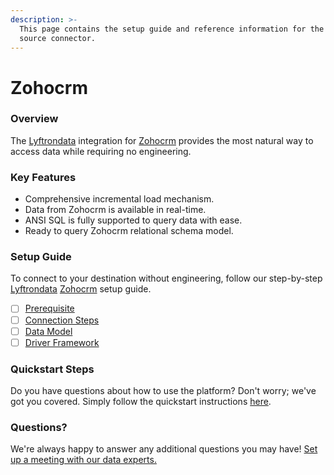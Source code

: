 ```yaml
---
description: >-
  This page contains the setup guide and reference information for the Zohocrm
  source connector.
---
```


# Zohocrm

### Overview

The [Lyftrondata](https://www.lyftrondata.com/) integration for [Zohocrm](https://www.lyftrondata.com/integration/sales-analytics/zohocrm/) provides the most natural way to access data while requiring no engineering.

### Key Features

* Comprehensive incremental load mechanism.
* Data from Zohocrm is available in real-time.
* ANSI SQL is fully supported to query data with ease.
* Ready to query Zohocrm relational schema model.

### Setup Guide

To connect to your destination without engineering, follow our step-by-step [Lyftrondata](https://www.lyftrondata.com/) [Zohocrm](https://www.lyftrondata.com/integration/sales-analytics/zohocrm/) setup guide.

* [ ] [Prerequisite](prerequisite.md)
* [ ] [Connection Steps](connection-steps.md)
* [ ] [Data Model](data-model/erd.md)
* [ ] [Driver Framework](driver-framework/)

### Quickstart Steps

Do you have questions about how to use the platform? Don't worry; we've got you covered. Simply follow the quickstart instructions [here](../../).

### Questions? <a href="#questions" id="questions"></a>

We're always happy to answer any additional questions you may have! [Set up a meeting with our data experts.](https://www.lyftrondata.com/book-a-meeting/)
